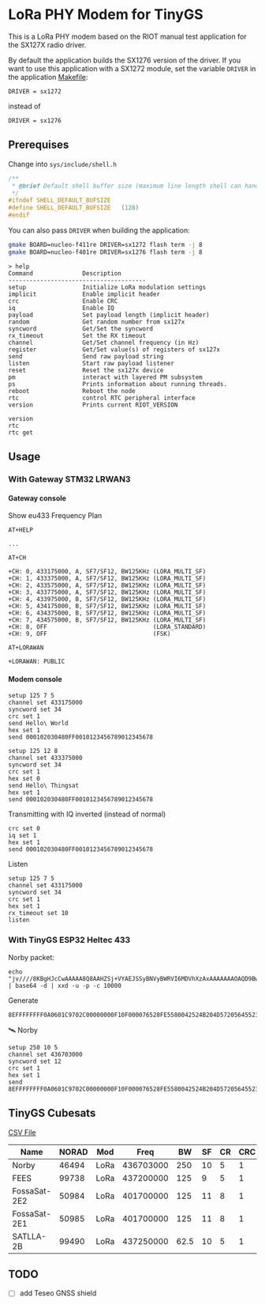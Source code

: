 # LoRa PHY Modem for TinyGS

This is a LoRa PHY modem based on the RIOT manual test application for the SX127X radio driver.

By default the application builds the SX1276 version of the driver. If you
want to use this application with a SX1272 module, set the variable `DRIVER` in
the application [Makefile](Makefile):
```
DRIVER = sx1272
```	
instead of
```
DRIVER = sx1276
```

## Prerequises

Change into `sys/include/shell.h`

```c
/**
 * @brief Default shell buffer size (maximum line length shell can handle)
 */
#ifndef SHELL_DEFAULT_BUFSIZE
#define SHELL_DEFAULT_BUFSIZE   (128)
#endif
```

You can also pass `DRIVER` when building the application:
```bash
gmake BOARD=nucleo-f411re DRIVER=sx1272 flash term -j 8
gmake BOARD=nucleo-f401re DRIVER=sx1276 flash term -j 8
```

```
> help
Command              Description
---------------------------------------
setup                Initialize LoRa modulation settings
implicit             Enable implicit header
crc                  Enable CRC
iq                   Enable IQ
payload              Set payload length (implicit header)
random               Get random number from sx127x
syncword             Get/Set the syncword
rx_timeout           Set the RX timeout
channel              Get/Set channel frequency (in Hz)
register             Get/Set value(s) of registers of sx127x
send                 Send raw payload string
listen               Start raw payload listener
reset                Reset the sx127x device
pm                   interact with layered PM subsystem
ps                   Prints information about running threads.
reboot               Reboot the node
rtc                  control RTC peripheral interface
version              Prints current RIOT_VERSION
```

```
version
rtc
rtc get
```

## Usage

### With Gateway STM32 LRWAN3

#### Gateway console

Show eu433 Frequency Plan

```
AT+HELP
```
```
...
```

```
AT+CH
```
```
+CH: 0, 433175000, A, SF7/SF12, BW125KHz (LORA_MULTI_SF)
+CH: 1, 433375000, A, SF7/SF12, BW125KHz (LORA_MULTI_SF)
+CH: 2, 433575000, A, SF7/SF12, BW125KHz (LORA_MULTI_SF)
+CH: 3, 433775000, A, SF7/SF12, BW125KHz (LORA_MULTI_SF)
+CH: 4, 433975000, B, SF7/SF12, BW125KHz (LORA_MULTI_SF)
+CH: 5, 434175000, B, SF7/SF12, BW125KHz (LORA_MULTI_SF)
+CH: 6, 434375000, B, SF7/SF12, BW125KHz (LORA_MULTI_SF)
+CH: 7, 434575000, B, SF7/SF12, BW125KHz (LORA_MULTI_SF)
+CH: 8, OFF                              (LORA_STANDARD)
+CH: 9, OFF                              (FSK)
```

```
AT+LORAWAN
```
```
+LORAWAN: PUBLIC
```

#### Modem console

```
setup 125 7 5
channel set 433175000
syncword set 34
crc set 1
send Hello\ World
hex set 1
send 000102030480FF0010123456789012345678
```

```
setup 125 12 8
channel set 433375000
syncword set 34
crc set 1
hex set 0
send Hello\ Thingsat
hex set 1
send 000102030480FF0010123456789012345678
```

Transmitting with IQ inverted (instead of normal)
```
crc set 0
iq set 1
hex set 1
send 000102030480FF0010123456789012345678
```

Listen 
```
setup 125 7 5
channel set 433175000
syncword set 34
crc set 1
hex set 1
rx_timeout set 10
listen
```


### With TinyGS ESP32 Heltec 433

Norby packet:
```
echo "jv////8KBgHJcCwAAAAA8Q8AAHZSj+VYAEJSSyBNVyBWRVI6MDVhXzAxAAAAAAAOAQD9BwAAAAcZAAjICpKoIQcAAAAAAAAAAAAAAAAAAAAAAAAAAAAAACMA9v/H/8T9AAAAAAAAFAQEDw8PDw8PAA8QtwgwIACCNw4MAAwAAAQD/QJvBRMUEgBgEHggtiw=" | base64 -d | xxd -u -p -c 10000
```
Generate
```
8EFFFFFFFF0A0601C9702C00000000F10F000076528FE5580042524B204D57205645523A3035615F303100000000000E0100FD0700000007190008C80A92A8210700000000000000000000000000000000000000000000002300F6FFC7FFC4FD0000000000001404040F0F0F0F0F0F000F10B70830200082370E0C000C00000403FD026F051314120060107820B62C
```

🛰 Norby
```
setup 250 10 5
channel set 436703000
syncword set 12
crc set 1
hex set 1
send 8EFFFFFFFF0A0601C9702C00000000F10F000076528FE5580042524B204D57205645523A3035615F303100000000000E0100FD0700000007190008C80A92A8210700000000000000000000000000000000000000000000002300F6FFC7FFC4FD0000000000001404040F0F0F0F0F0F000F10B70830200082370E0C000C00000403FD026F051314120060107820B62C
```
## TinyGS Cubesats

[CSV File](./cubesats.csv)

|Name|NORAD|Mod|Freq|BW|SF|CR|CRC|IQ|Preamble|
|-|-|-|-|-|-|-|-|-|-|
|Norby|46494|LoRa|436703000|250|10|5|1|0|8|
|FEES|99738|LoRa|437200000|125|9|5|1|0|8|
|FossaSat-2E2|50984|LoRa|401700000|125|11|8|1|0|8|
|FossaSat-2E1|50985|LoRa|401700000|125|11|8|1|0|8|
|SATLLA-2B|99490|LoRa|437250000|62.5|10|5|1|0|8|

## TODO
* [ ] add Teseo GNSS shield
